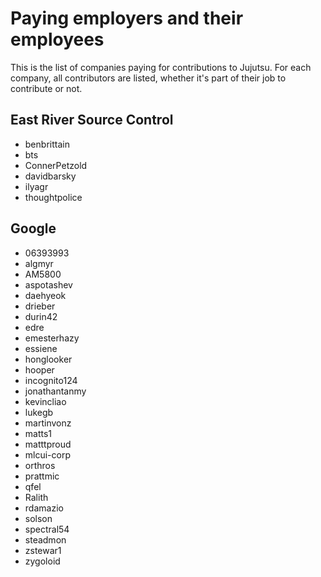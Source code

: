# Paying employers and their employees

This is the list of companies paying for contributions to Jujutsu. For each
company, all contributors are listed, whether it's part of their job to
contribute or not.

## East River Source Control

* benbrittain
* bts
* ConnerPetzold
* davidbarsky
* ilyagr
* thoughtpolice

## Google

* 06393993
* algmyr
* AM5800
* aspotashev
* daehyeok
* drieber
* durin42
* edre
* emesterhazy
* essiene
* honglooker
* hooper
* incognito124
* jonathantanmy
* kevincliao
* lukegb
* martinvonz
* matts1
* matttproud
* mlcui-corp
* orthros
* prattmic
* qfel
* Ralith
* rdamazio
* solson
* spectral54
* steadmon
* zstewar1
* zygoloid
